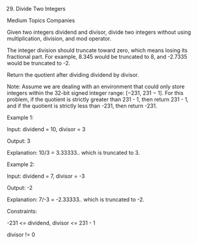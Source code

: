 29. Divide Two Integers

Medium Topics Companies

Given two integers dividend and divisor, divide two integers without using multiplication, division, and mod operator.

The integer division should truncate toward zero, which means losing its fractional part. For example, 8.345 would be truncated to 8, and -2.7335 would be truncated to -2.

Return the quotient after dividing dividend by divisor.

Note: Assume we are dealing with an environment that could only store integers within the 32-bit signed integer range: [−231, 231 − 1]. For this problem, if the quotient is strictly greater than 231 - 1, then return 231 - 1, and if the quotient is strictly less than -231, then return -231.

 
Example 1:

Input: dividend = 10, divisor = 3

Output: 3

Explanation: 10/3 = 3.33333.. which is truncated to 3.

Example 2:

Input: dividend = 7, divisor = -3

Output: -2

Explanation: 7/-3 = -2.33333.. which is truncated to -2.
 

Constraints:

-231 <= dividend, divisor <= 231 - 1

divisor != 0
